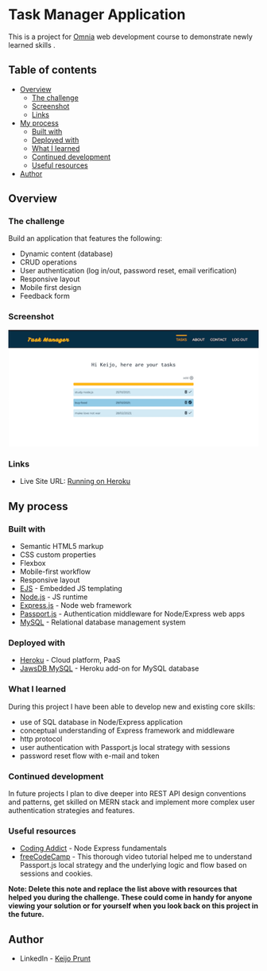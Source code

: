 # Task Manager Application

This is a project for [Omnia](https://www.omnia.fi/en) web development course to demonstrate newly learned skills . 

## Table of contents

- [Overview](#overview)
  - [The challenge](#the-challenge)
  - [Screenshot](#screenshot)
  - [Links](#links)
- [My process](#my-process)
  - [Built with](#built-with)
  - [Deployed with](#deployed-with)
  - [What I learned](#what-i-learned)
  - [Continued development](#continued-development)
  - [Useful resources](#useful-resources)
- [Author](#author)



## Overview

### The challenge

Build an application that features the following:

- Dynamic content (database)
- CRUD operations
- User authentication (log in/out, password reset, email verification)
- Responsive layout
- Mobile first design
- Feedback form

### Screenshot

![](./screenshot.png)


### Links

- Live Site URL: [Running on Heroku](https://omnia-task-manager.herokuapp.com/)

## My process

### Built with

- Semantic HTML5 markup
- CSS custom properties
- Flexbox
- Mobile-first workflow
- Responsive layout
- [EJS](https://ejs.co/) - Embedded JS templating
- [Node.js](https://nodejs.org/en/) - JS runtime 
- [Express.js](https://expressjs.com/) - Node web framework
- [Passport.js](https://www.passportjs.org/) - Authentication middleware for Node/Express web apps
- [MySQL](https://dev.mysql.com/) -  Relational database management system   
   
### Deployed with   

- [Heroku](https://www.heroku.com/) - Cloud platform, PaaS
- [JawsDB MySQL](https://devcenter.heroku.com/articles/jawsdb) - Heroku add-on for MySQL database


### What I learned

During this project I have been able to develop new and existing core skills:
- use of SQL database in Node/Express application
- conceptual understanding of Express framework and middleware
- http protocol  
- user authentication with Passport.js local strategy with sessions
- password reset flow with e-mail and token
  

### Continued development

In future projects I plan to dive deeper into REST API design conventions and patterns, get skilled on MERN stack and implement more complex user authentication strategies and features.   


### Useful resources

- [Coding Addict](https://www.youtube.com/watch?v=TNV0_7QRDwY) - Node Express fundamentals
- [freeCodeCamp](https://www.youtube.com/watch?v=F-sFp_AvHc8) - This thorough video tutorial helped me to understand Passport.js local strategy and the underlying logic and flow based on sessions and cookies.

**Note: Delete this note and replace the list above with resources that helped you during the challenge. These could come in handy for anyone viewing your solution or for yourself when you look back on this project in the future.**

## Author

- LinkedIn - [Keijo Prunt](https://www.linkedin.com/in/keijo-prunt-b7aaa1205/)

